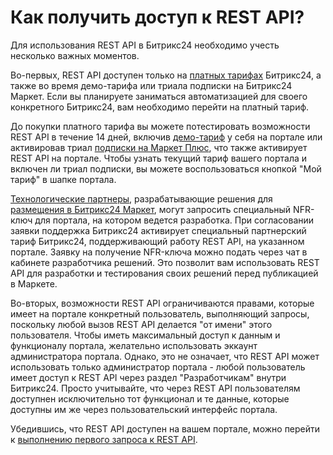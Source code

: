 # Как получить доступ к REST API?

Для использования REST API в Битрикс24 необходимо учесть несколько важных моментов.

Во-первых, REST API доступен только на [платных тарифах](https://www.bitrix24.ru/prices/) Битрикс24, а также во время демо-тарифа или триала подписки на Битрикс24 Маркет. Если вы планируете заниматься автоматизацией для своего конкретного Битрикс24, вам необходимо перейти на платный тариф.

До покупки платного тарифа вы можете потестировать возможности REST API в течение 14 дней, включив [демо-тариф](https://helpdesk.bitrix24.ru/open/17516068/) у себя на портале или активировав триал [подписки на Маркет Плюс](https://helpdesk.bitrix24.ru/open/12154172/), что также активирует REST API на портале. Чтобы узнать текущий тариф вашего портала и включен ли триал подписки, вы можете воспользоваться кнопкой "Мой тариф" в шапке портала.

[Технологические партнеры](./market/technology-partnership.md), разрабатывающие решения для [размещения в Битрикс24 Маркет](./market/index.md), могут запросить специальный NFR-ключ для портала, на котором ведется разработка. При согласовании заявки поддержка Битрикс24 активирует специальный партнерский тариф Битрикс24, поддерживающий работу REST API, на указанном портале. Заявку на получение NFR-ключа можно подать через чат в кабинете разработчика решений. Это позволит вам использовать REST API для разработки и тестирования своих решений перед публикацией в Маркете.

Во-вторых, возможности REST API ограничиваются правами, которые имеет на портале конкретный пользователь, выполняющий запросы, поскольку любой вызов REST API делается "от имени" этого пользователя. Чтобы иметь максимальный доступ к данным и функционалу портала, желательно использовать эккаунт администратора портала. Однако, это не означает, что REST API может использовать только администратор портала - любой пользователь имеет доступ к REST API через раздел "Разработчикам" внутри Битрикс24. Просто учитывайте, что через REST API пользователям доступнен исключительно тот функционал и те данные, которые доступны им же через пользовательский интерфейс портала.

Убедившись, что REST API доступен на вашем портале, можно перейти к [выполнению первого запроса к REST API](./first-rest-api-call.md).

